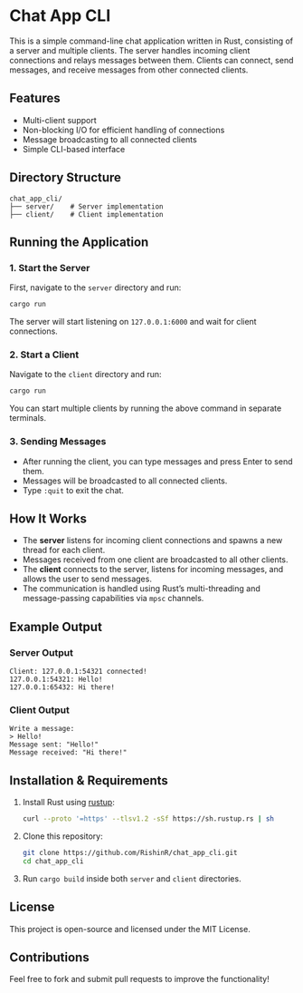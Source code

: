 # Chat App CLI

This is a simple command-line chat application written in Rust, consisting of a server and multiple clients. The server handles incoming client connections and relays messages between them. Clients can connect, send messages, and receive messages from other connected clients.

## Features
- Multi-client support
- Non-blocking I/O for efficient handling of connections
- Message broadcasting to all connected clients
- Simple CLI-based interface

## Directory Structure
```
chat_app_cli/
├── server/    # Server implementation
├── client/    # Client implementation
```

## Running the Application

### 1. Start the Server
First, navigate to the `server` directory and run:
```sh
cargo run
```
The server will start listening on `127.0.0.1:6000` and wait for client connections.

### 2. Start a Client
Navigate to the `client` directory and run:
```sh
cargo run
```
You can start multiple clients by running the above command in separate terminals.

### 3. Sending Messages
- After running the client, you can type messages and press Enter to send them.
- Messages will be broadcasted to all connected clients.
- Type `:quit` to exit the chat.

## How It Works
- The **server** listens for incoming client connections and spawns a new thread for each client.
- Messages received from one client are broadcasted to all other clients.
- The **client** connects to the server, listens for incoming messages, and allows the user to send messages.
- The communication is handled using Rust’s multi-threading and message-passing capabilities via `mpsc` channels.

## Example Output
### Server Output
```
Client: 127.0.0.1:54321 connected!
127.0.0.1:54321: Hello!
127.0.0.1:65432: Hi there!
```

### Client Output
```
Write a message:
> Hello!
Message sent: "Hello!"
Message received: "Hi there!"
```

## Installation & Requirements
1. Install Rust using [rustup](https://rustup.rs/):
   ```sh
   curl --proto '=https' --tlsv1.2 -sSf https://sh.rustup.rs | sh
   ```
2. Clone this repository:
   ```sh
   git clone https://github.com/RishinR/chat_app_cli.git
   cd chat_app_cli
   ```
3. Run `cargo build` inside both `server` and `client` directories.

## License
This project is open-source and licensed under the MIT License.

## Contributions
Feel free to fork and submit pull requests to improve the functionality!

